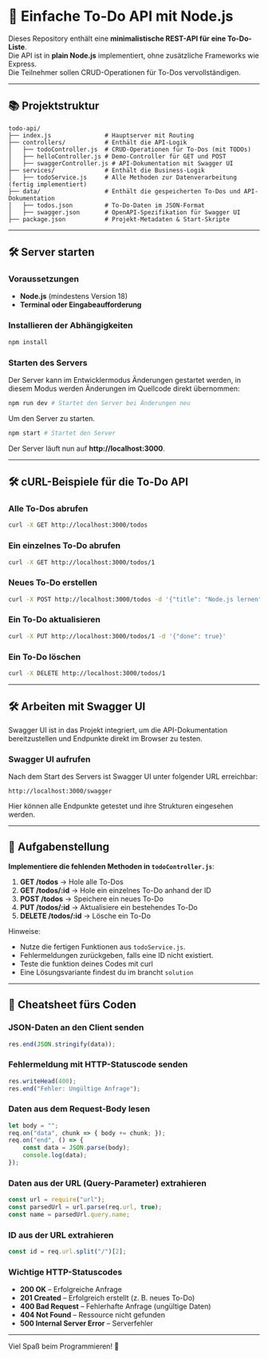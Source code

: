 # 📝 Einfache To-Do API mit Node.js

Dieses Repository enthält eine **minimalistische REST-API für eine To-Do-Liste**.  
Die API ist in **plain Node.js** implementiert, ohne zusätzliche Frameworks wie Express.  
Die Teilnehmer sollen CRUD-Operationen für To-Dos vervollständigen.

---

## 📚 Projektstruktur

```
todo-api/
├── index.js               # Hauptserver mit Routing
├── controllers/           # Enthält die API-Logik
│   ├── todoController.js  # CRUD-Operationen für To-Dos (mit TODOs)
│   ├── helloController.js # Demo-Controller für GET und POST
│   ├── swaggerController.js # API-Dokumentation mit Swagger UI
├── services/              # Enthält die Business-Logik
│   ├── todoService.js     # Alle Methoden zur Datenverarbeitung (fertig implementiert)
├── data/                  # Enthält die gespeicherten To-Dos und API-Dokumentation
│   ├── todos.json         # To-Do-Daten im JSON-Format
│   ├── swagger.json       # OpenAPI-Spezifikation für Swagger UI
├── package.json           # Projekt-Metadaten & Start-Skripte
```

---

## 🛠️ Server starten

### Voraussetzungen
- **Node.js** (mindestens Version 18)
- **Terminal oder Eingabeaufforderung**

### Installieren der Abhängigkeiten
```bash
npm install
```

### Starten des Servers

Der Server kann im Entwicklermodus Änderungen gestartet werden, in diesem Modus werden Änderungen im Quellcode direkt übernommen:
```bash
npm run dev # Startet den Server bei Änderungen neu
```

Um den Server zu starten.
```bash
npm start # Startet den Server
```

Der Server läuft nun auf **http://localhost:3000**.

---

## 🛠️ cURL-Beispiele für die To-Do API

### **Alle To-Dos abrufen**
```bash
curl -X GET http://localhost:3000/todos
```

### **Ein einzelnes To-Do abrufen**
```bash
curl -X GET http://localhost:3000/todos/1
```

### **Neues To-Do erstellen**
```bash
curl -X POST http://localhost:3000/todos -d '{"title": "Node.js lernen", "done": false}'
```

### **Ein To-Do aktualisieren**
```bash
curl -X PUT http://localhost:3000/todos/1 -d '{"done": true}'
```

### **Ein To-Do löschen**
```bash
curl -X DELETE http://localhost:3000/todos/1
```

---

## 🛠️ Arbeiten mit Swagger UI

Swagger UI ist in das Projekt integriert, um die API-Dokumentation bereitzustellen und Endpunkte direkt im Browser zu testen.

### **Swagger UI aufrufen**

Nach dem Start des Servers ist Swagger UI unter folgender URL erreichbar:

```
http://localhost:3000/swagger
```

Hier können alle Endpunkte getestet und ihre Strukturen eingesehen werden.

---

## 🎯 Aufgabenstellung
**Implementiere die fehlenden Methoden in `todoController.js`**:
1. **GET /todos** → Hole alle To-Dos
1. **GET /todos/:id** → Hole ein einzelnes To-Do anhand der ID
2. **POST /todos** → Speichere ein neues To-Do
3. **PUT /todos/:id** → Aktualisiere ein bestehendes To-Do
4. **DELETE /todos/:id** → Lösche ein To-Do

Hinweise:
- Nutze die fertigen Funktionen aus `todoService.js`.
- Fehlermeldungen zurückgeben, falls eine ID nicht existiert.
- Teste die funktion deines Codes mit curl
- Eine Lösungsvariante findest du im brancht `solution`

---

## 🔧 Cheatsheet fürs Coden

### **JSON-Daten an den Client senden**
```javascript
res.end(JSON.stringify(data));
```

### **Fehlermeldung mit HTTP-Statuscode senden**
```javascript
res.writeHead(400);
res.end("Fehler: Ungültige Anfrage");
```

### **Daten aus dem Request-Body lesen**
```javascript
let body = "";
req.on("data", chunk => { body += chunk; });
req.on("end", () => {
    const data = JSON.parse(body);
    console.log(data);
});
```

### **Daten aus der URL (Query-Parameter) extrahieren**
```javascript
const url = require("url");
const parsedUrl = url.parse(req.url, true);
const name = parsedUrl.query.name;
```

### **ID aus der URL extrahieren**
```javascript
const id = req.url.split("/")[2];
```

### **Wichtige HTTP-Statuscodes**
- **200 OK** – Erfolgreiche Anfrage
- **201 Created** – Erfolgreich erstellt (z. B. neues To-Do)
- **400 Bad Request** – Fehlerhafte Anfrage (ungültige Daten)
- **404 Not Found** – Ressource nicht gefunden
- **500 Internal Server Error** – Serverfehler

---

Viel Spaß beim Programmieren! 🚀

